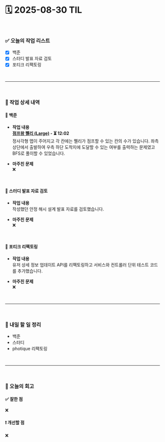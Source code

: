 # 🗓️ 2025-08-30 TIL

<br>

### ✅ 오늘의 작업 리스트  
- [x] 백준
- [x] 스터디 발표 자료 검토
- [x] 포티크 리팩토링 

<br>

---

<br>

### 📌 작업 상세 내역  

#### 🔹 백준
- **작업 내용**<br>
**[점프왕 쩰리 (Large)](https://www.acmicpc.net/problem/16174) - ⏳ 12:02**<br>
정사각형 맵이 주어지고 각 칸에는 쩰리가 점프할 수 있는 칸의 수가 있습니다. 좌측 상단에서 출발하여 우측 하단 도착지에 도달할 수 있는 여부를 출력하는 문제였고 BFS로 풀이할 수 있었습니다.

- **마주친 문제**<br>
❌

<br>

#### 🔹 스터디 발표 자료 검토
- **작업 내용**<br>
작성했던 안정 해시 설계 발표 자료를 검토했습니다.

- **마주친 문제**<br>
❌

<br>

#### 🔹 포티크 리팩토링 
- **작업 내용**<br>
유저 상세 정보 업데이트 API를 리팩토링하고 서비스와 컨트롤러 단위 테스트 코드를 추가했습니다.

- **마주친 문제**<br>
❌

<br>

---

<br>

### 🚀 내일 할 일 정리  

- 백준
- 스터디
- photique 리팩토링

<br>

---

<br>

### 🧐 오늘의 회고  

#### ✅ 잘한 점
❌

#### ❗ 개선할 점
❌

<br><br><br>